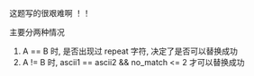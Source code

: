 这题写的很艰难啊 ！！

主要分两种情况
1. A == B 时, 是否出现过 repeat 字符, 决定了是否可以替换成功
2. A != B 时, ascii1 == ascii2 && no_match <= 2 才可以替换成功



